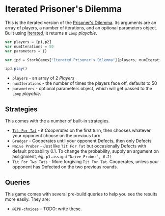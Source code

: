 # Iterated Prisoner's Dilemma

This is the iterated version of the [Prisoner's Dilemma](./prisoner-dilemma.md). Its arguments are an array of players, a number of iterations, and an optional parameters object. Built using [Iterated](./iterated.md), it returns a `Loop` _playable_.

```js
var players = [p1,p2]
var numIterations = 50
var parameters = {}

var ipd = StockGames["Iterated Prisoner's Dilemma"](players, numIterations, parameters)

ipd.play()
```

* `players` - an array of 2 _Players_
* `numIterations` - the number of times the players face off, defaults to 50
* `parameters` - optional parameters object, which will get passed to the `Loop` _playable_.

## Strategies

This comes with the a number of built-in strategies.

*  [`Tit For Tat`](https://en.wikipedia.org/wiki/Tit_for_tat) - it _Cooperates_ on the first turn, then chooses whatever your opponent choose on the previous turn.
* `Grudger` - Cooperates until your opponent Defects, then only Defects
* `Naive Prober` - Just like `Tit For Tat` but occasionally Defects with default probability 0.1. To change the probability, supply an argument on assignment, eg: `p1.assign("Naive Prober", 0.2)`
* `Tit For Two Tats` - More forgiving `Tit For Tat`. Cooperates, unless your opponent has Defected on the two previous rounds.

## Queries

This game comes with several pre-build queries to help you see the results more easily. They are:

* `@IPD-choices` - TODO: write these.
